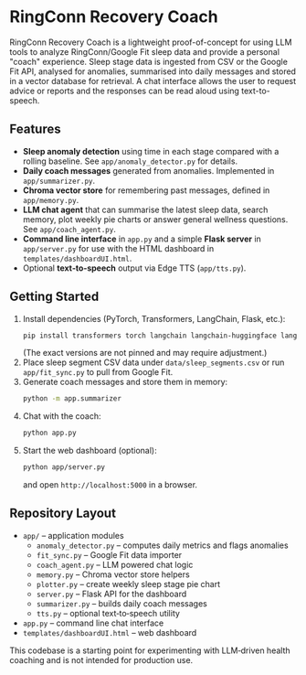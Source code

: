 # RingConn Recovery Coach

RingConn Recovery Coach is a lightweight proof-of-concept for using LLM tools to analyze RingConn/Google Fit sleep data and provide a personal "coach" experience.  Sleep stage data is ingested from CSV or the Google Fit API, analysed for anomalies, summarised into daily messages and stored in a vector database for retrieval.  A chat interface allows the user to request advice or reports and the responses can be read aloud using text-to-speech.

## Features

- **Sleep anomaly detection** using time in each stage compared with a rolling baseline.  See `app/anomaly_detector.py` for details.
- **Daily coach messages** generated from anomalies.  Implemented in `app/summarizer.py`.
- **Chroma vector store** for remembering past messages, defined in `app/memory.py`.
- **LLM chat agent** that can summarise the latest sleep data, search memory, plot weekly pie charts or answer general wellness questions.  See `app/coach_agent.py`.
- **Command line interface** in `app.py` and a simple **Flask server** in `app/server.py` for use with the HTML dashboard in `templates/dashboardUI.html`.
- Optional **text‑to‑speech** output via Edge TTS (`app/tts.py`).

## Getting Started

1. Install dependencies (PyTorch, Transformers, LangChain, Flask, etc.):
   ```bash
   pip install transformers torch langchain langchain-huggingface langchain-chroma sentence-transformers flask flask-cors edge-tts pandas matplotlib seaborn google-auth-oauthlib google-api-python-client
   ```
   (The exact versions are not pinned and may require adjustment.)
2. Place sleep segment CSV data under `data/sleep_segments.csv` or run `app/fit_sync.py` to pull from Google Fit.
3. Generate coach messages and store them in memory:
   ```bash
   python -m app.summarizer
   ```
4. Chat with the coach:
   ```bash
   python app.py
   ```
5. Start the web dashboard (optional):
   ```bash
   python app/server.py
   ```
   and open `http://localhost:5000` in a browser.

## Repository Layout

- `app/` – application modules
  - `anomaly_detector.py` – computes daily metrics and flags anomalies
  - `fit_sync.py` – Google Fit data importer
  - `coach_agent.py` – LLM powered chat logic
  - `memory.py` – Chroma vector store helpers
  - `plotter.py` – create weekly sleep stage pie chart
  - `server.py` – Flask API for the dashboard
  - `summarizer.py` – builds daily coach messages
  - `tts.py` – optional text‑to‑speech utility
- `app.py` – command line chat interface
- `templates/dashboardUI.html` – web dashboard

This codebase is a starting point for experimenting with LLM‑driven health coaching and is not intended for production use.
